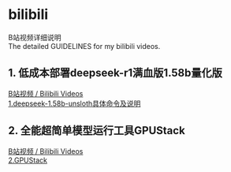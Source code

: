 # bilibili
B站视频详细说明  
The detailed GUIDELINES for my bilibili videos.
  
## 1. 低成本部署deepseek-r1满血版1.58b量化版
<a href="https://www.bilibili.com/video/BV18RZcYME3Q/">B站视频 / Bilibili Videos</a>  
<a href="./1.deepseek-1.58b-unsloth.md">1.deepseek-1.58b-unsloth具体命令及说明</a>  
  
## 2. 全能超简单模型运行工具GPUStack
<a href="https://www.bilibili.com/video/BV1Ze5Wz7E4V/">B站视频 / Bilibili Videos</a>  
<a href="./2.GPUStack.md">2.GPUStack</a>  
